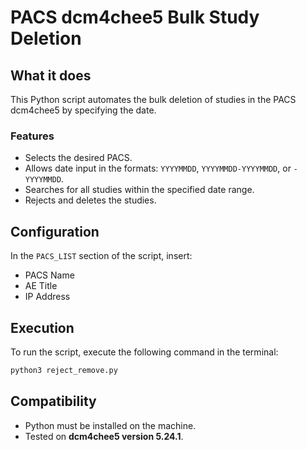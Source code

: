 # PACS dcm4chee5 Bulk Study Deletion

## What it does
This Python script automates the bulk deletion of studies in the PACS dcm4chee5 by specifying the date.

### Features
- Selects the desired PACS.
- Allows date input in the formats: `YYYYMMDD`, `YYYYMMDD-YYYYMMDD`, or `-YYYYMMDD`.
- Searches for all studies within the specified date range.
- Rejects and deletes the studies.

## Configuration
In the `PACS_LIST` section of the script, insert:
- PACS Name
- AE Title
- IP Address

## Execution
To run the script, execute the following command in the terminal:

```bash
python3 reject_remove.py
```

## Compatibility
- Python must be installed on the machine.
- Tested on **dcm4chee5 version 5.24.1**.
